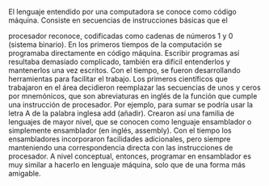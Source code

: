 El lenguaje entendido por una computadora se conoce como código máquina. Consiste en secuencias de instrucciones básicas que el 


procesador reconoce, codificadas como cadenas de números 1 y 0 (sistema binario). En los primeros tiempos de la computación se programaba directamente en código máquina. Escribir programas así resultaba demasiado complicado, también era difícil entenderlos y mantenerlos una vez escritos. Con el tiempo, se fueron desarrollando herramientas para facilitar el trabajo.
Los primeros científicos que trabajaron en el área decidieron reemplazar las secuencias de unos y ceros por mnemónicos, que son abreviaturas en inglés de la función que cumple una instrucción de procesador. Por ejemplo, para sumar se podría usar la letra A de la palabra inglesa add (añadir). Crearon así una familia de lenguajes de mayor nivel, que se conocen como lenguaje ensamblador o simplemente ensamblador (en inglés, assembly). Con el tiempo los ensambladores incorporaron facilidades adicionales, pero siempre manteniendo una correspondencia directa con las instrucciones de procesador. A nivel conceptual, entonces, programar en ensamblador es muy similar a hacerlo en lenguaje máquina, solo que de una forma más amigable.